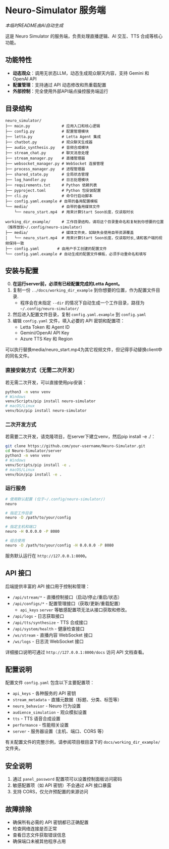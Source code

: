 # Neuro-Simulator 服务端

*本临时README由AI自动生成*

这是 Neuro Simulator 的服务端，负责处理直播逻辑、AI 交互、TTS 合成等核心功能。

## 功能特性

- **动态观众**：调用无状态LLM，动态生成观众聊天内容，支持 Gemini 和 OpenAI API
- **配置管理**：支持通过 API 动态修改和热重载配置
- **外部控制**：完全使用外部API端点操控服务端运行

## 目录结构

``` main
neuro_simulator/
├── main.py              # 应用入口和核心逻辑
├── config.py            # 配置管理模块
├── letta.py             # Letta Agent 集成
├── chatbot.py           # 观众聊天生成器
├── audio_synthesis.py   # 音频合成模块
├── stream_chat.py       # 聊天消息处理
├── stream_manager.py    # 直播管理器
├── websocket_manager.py # WebSocket 连接管理
├── process_manager.py   # 进程管理器
├── shared_state.py      # 全局状态管理
├── log_handler.py       # 日志处理模块
├── requirements.txt     # Python 依赖列表
├── pyproject.toml       # Python 包安装配置
├── cli.py               # 命令行启动脚本
├── config.yaml.example # 自带的备用配置模板
└── media/               # 自带的备用媒体文件
    └── neuro_start.mp4  # 用来计算Start Soon长度，仅读取时长
```

``` workin'dir
working_dir_example/     # 工作目录结构，请将这个目录重命名和复制到你想要的位置（推荐放到~/.config/neuro-simulator）
├── media/               # 媒体文件夹，如缺失会使用自带资源覆盖
│   └── neuro_start.mp4  # 用来计算Start Soon长度，仅读取时长,请和客户端的视频保持一致
├── config.yaml        # 由用户手工创建的配置文件
└── config.yaml.example # 自动生成的配置文件模板，必须手动重命名和填写
```

## 安装与配置

0. **在运行server前，必须有已经配置完成的Letta Agent。**
1. 复制一份 `../docs/working_dir_example` 到你想要的位置，作为配置文件目录.
   - 程序会在未指定 `--dir` 的情况下自动生成一个工作目录，路径为 `~/.config/neuro-simulator/`
2. 然后进入配置文件目录，复制 `config.yaml.example` 到 `config.yaml`
3. 编辑 `config.yaml` 文件，填入必要的 API 密钥和配置项：
   - Letta Token 和 Agent ID
   - Gemini/OpenAI API Key
   - Azure TTS Key 和 Region

可以执行替换media/neuro_start.mp4为其它视频文件，但记得手动替换client中的同名文件。

### 直接安装方式（无需二次开发）

若无需二次开发，可以直接使用pip安装：
```bash
python3 -m venv venv
# Windows
venv/Scripts/pip install neuro-simulator
# macOS/Linux
venv/bin/pip install neuro-simulator
```

### 二次开发方式

若需要二次开发，请克隆项目，在server下建立venv，然后pip install -e ./：
```bash
git clone https://github.com/your-username/Neuro-Simulator.git
cd Neuro-Simulator/server
python3 -m venv venv
# Windows
venv/Scripts/pip install -e .
# macOS/Linux
venv/bin/pip install -e .
```

### 运行服务

```bash
# 使用默认配置 (位于~/.config/neuro-simulator/)
neuro

# 指定工作目录
neuro -D /path/to/your/config

# 指定主机和端口
neuro -H 0.0.0.0 -P 8080

# 组合使用
neuro -D /path/to/your/config -H 0.0.0.0 -P 8080
```

服务默认运行在 `http://127.0.0.1:8000`。

## API 接口

后端提供丰富的 API 接口用于控制和管理：

- `/api/stream/*` - 直播控制接口（启动/停止/重启/状态）
- `/api/configs/*` - 配置管理接口（获取/更新/重载配置）
  - `api_keys` `server` 等敏感配置项无法从接口获取和修改。
- `/api/logs` - 日志获取接口
- `/api/tts/synthesize` - TTS 合成接口
- `/api/system/health` - 健康检查接口
- `/ws/stream` - 直播内容 WebSocket 接口
- `/ws/logs` - 日志流 WebSocket 接口

详细接口说明可通过 `http://127.0.0.1:8000/docs` 访问 API 文档查看。

## 配置说明

配置文件 `config.yaml` 包含以下主要配置项：

- `api_keys` - 各种服务的 API 密钥
- `stream_metadata` - 直播元数据（标题、分类、标签等）
- `neuro_behavior` - Neuro 行为设置
- `audience_simulation` - 观众模拟设置
- `tts` - TTS 语音合成设置
- `performance` - 性能相关设置
- `server` - 服务器设置（主机、端口、CORS 等）

有关配置文件的完整示例，请参阅项目根目录下的 `docs/working_dir_example/` 文件夹。

## 安全说明

1. 通过 `panel_password` 配置项可以设置控制面板访问密码
2. 敏感配置项（如 API 密钥）不会通过 API 接口暴露
3. 支持 CORS，仅允许预配置的来源访问

## 故障排除

- 确保所有必需的 API 密钥都已正确配置
- 检查网络连接是否正常
- 查看日志文件获取错误信息
- 确保端口未被其他程序占用 
